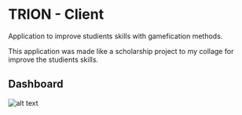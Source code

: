 # TRION - Client
Application to improve studients skills with gamefication methods.

This application was made like a scholarship project to my collage for improve the studients skills.

## Dashboard
![alt text](https://i.imgur.com/QeyJvqw.png "Dashboard")